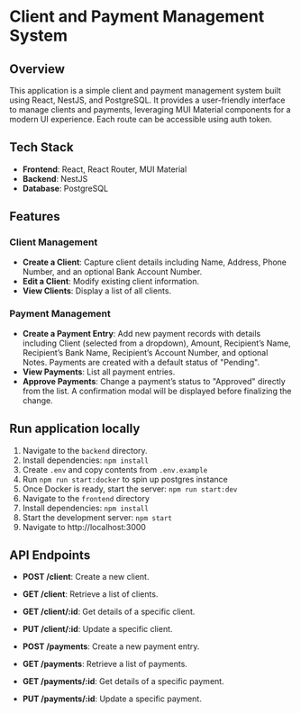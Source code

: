# Client and Payment Management System

## Overview

This application is a simple client and payment management system built using React, NestJS, and PostgreSQL. It provides a user-friendly interface to manage clients and payments, leveraging MUI Material components for a modern UI experience. Each route can be accessible using auth token.

## Tech Stack

- **Frontend**: React, React Router, MUI Material
- **Backend**: NestJS
- **Database**: PostgreSQL

## Features

### Client Management

- **Create a Client**: Capture client details including Name, Address, Phone Number, and an optional Bank Account Number.
- **Edit a Client**: Modify existing client information.
- **View Clients**: Display a list of all clients.

### Payment Management

- **Create a Payment Entry**: Add new payment records with details including Client (selected from a dropdown), Amount, Recipient’s Name, Recipient’s Bank Name, Recipient’s Account Number, and optional Notes. Payments are created with a default status of "Pending".
- **View Payments**: List all payment entries.
- **Approve Payments**: Change a payment’s status to "Approved" directly from the list. A confirmation modal will be displayed before finalizing the change.

## Run application locally

1. Navigate to the `backend` directory.
2. Install dependencies: `npm install`
3. Create `.env` and copy contents from `.env.example`
4. Run `npm run start:docker` to spin up postgres instance
5. Once Docker is ready, start the server: `npm run start:dev`
6. Navigate to the `frontend` directory
7. Install dependencies: `npm install`
8. Start the development server: `npm start`
9. Navigate to http://localhost:3000

## API Endpoints
- **POST /client**: Create a new client.
- **GET /client**: Retrieve a list of clients.
- **GET /client/:id**: Get details of a specific client.
- **PUT /client/:id**: Update a specific client.

- **POST /payments**: Create a new payment entry.
- **GET /payments**: Retrieve a list of payments.
- **GET /payments/:id**: Get details of a specific payment.
- **PUT /payments/:id**: Update a specific payment.


